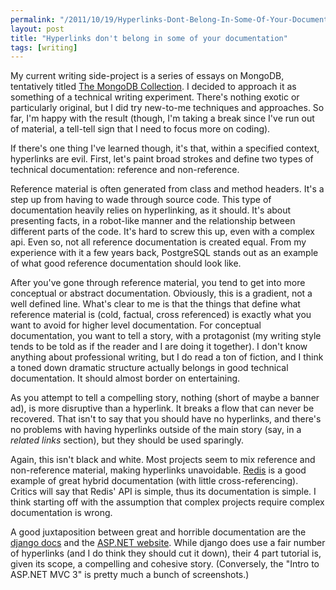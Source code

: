 ```yaml
---
permalink: "/2011/10/19/Hyperlinks-Dont-Belong-In-Some-Of-Your-Documentation/"
layout: post
title: "Hyperlinks don't belong in some of your documentation"
tags: [writing]
---
```


My current writing side-project is a series of essays on MongoDB, tentatively titled [The MongoDB Collection](http://mongly.com). I decided to approach it as something of a technical writing experiment. There's nothing exotic or particularly original, but I did try new-to-me techniques and approaches. So far, I'm happy with the result (though, I'm taking a break since I've run out of material, a tell-tell sign that I need to focus more on coding).

If there's one thing I've learned though, it's that, within a specified context, hyperlinks are evil. First, let's paint broad strokes and define two types of technical documentation: reference and non-reference.

Reference material is often generated from class and method headers. It's a step up from having to wade through source code. This type of documentation heavily relies on hyperlinking, as it should. It's about presenting facts, in a robot-like manner and the relationship between different parts of the code. It's hard to screw this up, even with a complex api. Even so, not all reference documentation is created equal. From my experience with it a few years back, PostgreSQL stands out as an example of what good reference documentation should look like.

After you've gone through reference material, you tend to get into more conceptual or abstract documentation. Obviously, this is a gradient, not a well defined line. What's clear to me is that the things that define what reference material is (cold, factual, cross referenced) is exactly what you want to avoid for higher level documentation. For conceptual documentation, you want to tell a story, with a protagonist (my writing style tends to be told as if the reader and I are doing it together). I don't know anything about professional writing, but I do read a ton of fiction, and I think a toned down dramatic structure actually belongs in good technical documentation. It should almost border on entertaining.

As you attempt to tell a compelling story, nothing (short of maybe a banner ad), is more disruptive than a hyperlink. It breaks a flow that can never be recovered. That isn't to say that you should have no hyperlinks, and there's no problems with having hyperlinks outside of the main story (say, in a *related links* section), but they should be used sparingly.

Again, this isn't black and white. Most projects seem to mix reference and non-reference material, making hyperlinks unavoidable. [Redis](http://redis.io/commands) is a good example of great hybrid documentation (with little cross-referencing). Critics will say that Redis' API is simple, thus its documentation is simple. I think starting off with the assumption that complex projects require complex documentation is wrong.

A good juxtaposition between great and horrible documentation are the [django docs](https://docs.djangoproject.com/en/1.3/) and the [ASP.NET website](http://www.asp.net/get-started). While django does use a fair number of hyperlinks (and I do think they should cut it down), their 4 part tutorial is, given its scope, a compelling and cohesive story. (Conversely, the "Intro to ASP.NET MVC 3" is pretty much a bunch of screenshots.)
